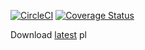 [![CircleCI](https://circleci.com/gh/Hacker-peers/SQLIDetectionDriver.svg?style=shield)](https://circleci.com/gh/Hacker-Peers/SQLIDetectionDriver) [![Coverage Status](https://coveralls.io/repos/github/Hacker-Peers/SQLIDetectionDriver/badge.svg?branch=move-test-to-mockito)](https://coveralls.io/github/pldupont/SQLIDetectionDriver)

Download [latest](https://circleci.com/api/v1/project/Hacker-Peers/SQLIDetectionDriver/latest/artifacts/0/$CIRCLE_ARTIFACTS/sqlidriver-1.0-SNAPSHOT.jar)
pl
